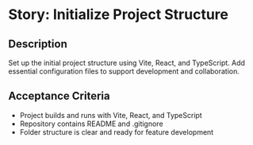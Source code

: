 # Story: Initialize Project Structure

## Description
Set up the initial project structure using Vite, React, and TypeScript. Add essential configuration files to support development and collaboration.

## Acceptance Criteria
- Project builds and runs with Vite, React, and TypeScript
- Repository contains README and .gitignore
- Folder structure is clear and ready for feature development
